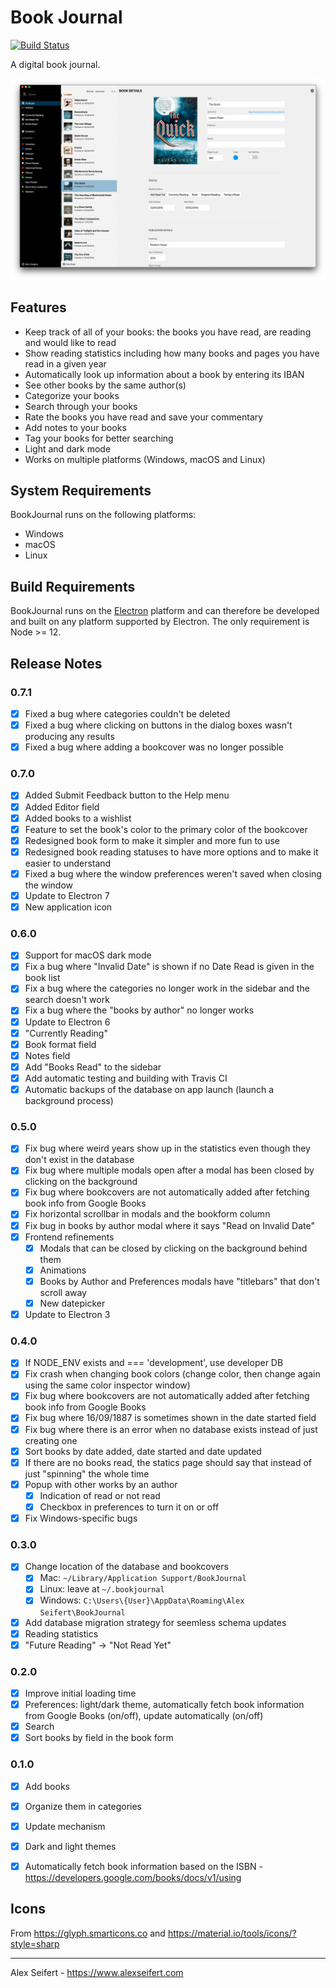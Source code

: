 # Book Journal

[![Build Status](https://travis-ci.org/eiskalteschatten/BookJournal.svg?branch=master)](https://travis-ci.org/eiskalteschatten/BookJournal)

A digital book journal.

![Screenshot](https://raw.githubusercontent.com/eiskalteschatten/BookJournal/master/screenshots/book-light.png)


## Features

- Keep track of all of your books: the books you have read, are reading and would like to read
- Show reading statistics including how many books and pages you have read in a given year
- Automatically look up information about a book by entering its IBAN
- See other books by the same author(s)
- Categorize your books
- Search through your books
- Rate the books you have read and save your commentary
- Add notes to your books
- Tag your books for better searching
- Light and dark mode
- Works on multiple platforms (Windows, macOS and Linux)


## System Requirements

BookJournal runs on the following platforms:

- Windows
- macOS
- Linux


## Build Requirements

BookJournal runs on the [Electron](https://electronjs.org/) platform and can therefore be developed and built on any platform supported by Electron. The only requirement is Node >= 12.


## Release Notes

### 0.7.1
- [x] Fixed a bug where categories couldn't be deleted
- [x] Fixed a bug where clicking on buttons in the dialog boxes wasn't producing any results
- [x] Fixed a bug where adding a bookcover was no longer possible

### 0.7.0
- [x] Added Submit Feedback button to the Help menu
- [x] Added Editor field
- [x] Added books to a wishlist
- [x] Feature to set the book's color to the primary color of the bookcover
- [x] Redesigned book form to make it simpler and more fun to use
- [x] Redesigned book reading statuses to have more options and to make it easier to understand
- [x] Fixed a bug where the window preferences weren't saved when closing the window
- [x] Update to Electron 7
- [x] New application icon

### 0.6.0
- [x] Support for macOS dark mode
- [x] Fix a bug where "Invalid Date" is shown if no Date Read is given in the book list
- [x] Fix a bug where the categories no longer work in the sidebar and the search doesn't work
- [x] Fix a bug where the "books by author" no longer works
- [x] Update to Electron 6
- [x] "Currently Reading"
- [x] Book format field
- [x] Notes field
- [x] Add "Books Read" to the sidebar
- [x] Add automatic testing and building with Travis CI
- [x] Automatic backups of the database on app launch (launch a background process)

### 0.5.0
- [x] Fix bug where weird years show up in the statistics even though they don't exist in the database
- [x] Fix bug where multiple modals open after a modal has been closed by clicking on the background
- [x] Fix bug where bookcovers are not automatically added after fetching book info from Google Books
- [x] Fix horizontal scrollbar in modals and the bookform column
- [x] Fix bug in books by author modal where it says "Read on Invalid Date"
- [x] Frontend refinements
    - [x] Modals that can be closed by clicking on the background behind them
    - [x] Animations
    - [x] Books by Author and Preferences modals have "titlebars" that don't scroll away
    - [x] New datepicker
- [x] Update to Electron 3

### 0.4.0
- [x] If NODE_ENV exists and === 'development', use developer DB
- [x] Fix crash when changing book colors (change color, then change again using the same color inspector window)
- [x] Fix bug where bookcovers are not automatically added after fetching book info from Google Books
- [x] Fix bug where 16/09/1887 is sometimes shown in the date started field
- [x] Fix bug where there is an error when no database exists instead of just creating one
- [x] Sort books by date added, date started and date updated
- [x] If there are no books read, the statics page should say that instead of just "spinning" the whole time
- [x] Popup with other works by an author
  - [x] Indication of read or not read
  - [x] Checkbox in preferences to turn it on or off
- [x] Fix Windows-specific bugs

### 0.3.0
- [x] Change location of the database and bookcovers
  - [x] Mac: `~/Library/Application Support/BookJournal`
  - [x] Linux: leave at `~/.bookjournal`
  - [x] Windows: `C:\Users\{User}\AppData\Roaming\Alex Seifert\BookJournal`
- [x] Add database migration strategy for seemless schema updates
- [x] Reading statistics
- [x] "Future Reading" -> "Not Read Yet"

### 0.2.0
- [x] Improve initial loading time
- [x] Preferences: light/dark theme, automatically fetch book information from Google Books (on/off), update automatically (on/off)
- [x] Search
- [x] Sort books by field in the book form

### 0.1.0
- [x] Add books
- [x] Organize them in categories
- [x] Update mechanism
- [x] Dark and light themes
- [x] Automatically fetch book information based on the ISBN - https://developers.google.com/books/docs/v1/using


## Icons

From https://glyph.smarticons.co and https://material.io/tools/icons/?style=sharp

---

Alex Seifert - https://www.alexseifert.com
